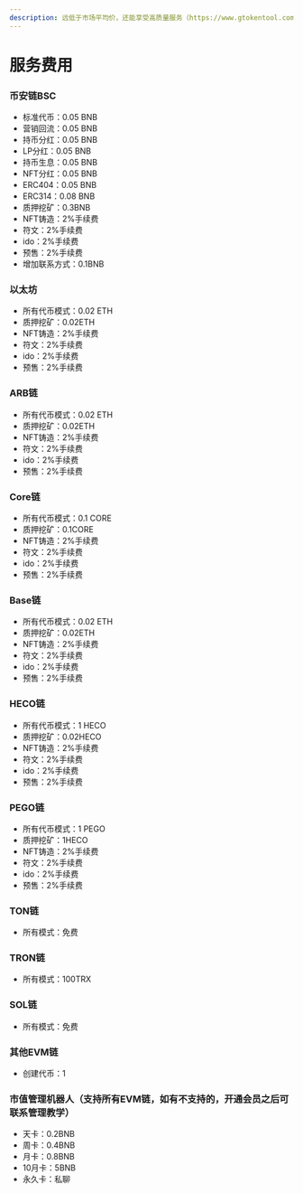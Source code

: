 ```yaml
---
description: 远低于市场平均价，还能享受高质量服务（https://www.gtokentool.com/）
---
```


# 服务费用



### 币安链BSC

* 标准代币：0.05 BNB
* 营销回流：0.05 BNB
* 持币分红：0.05 BNB
* LP分红：0.05 BNB
* 持币生息：0.05 BNB
* NFT分红：0.05 BNB
* ERC404：0.05 BNB
* ERC314：0.08 BNB
* 质押挖矿：0.3BNB
* NFT铸造：2%手续费
* 符文：2%手续费
* ido：2%手续费
* 预售：2%手续费
* 增加联系方式：0.1BNB

### 以太坊

* 所有代币模式：0.02 ETH
* 质押挖矿：0.02ETH
* NFT铸造：2%手续费
* 符文：2%手续费
* ido：2%手续费
* 预售：2%手续费

### ARB链

* 所有代币模式：0.02 ETH
* 质押挖矿：0.02ETH
* NFT铸造：2%手续费
* 符文：2%手续费
* ido：2%手续费
* 预售：2%手续费

### Core链

* 所有代币模式：0.1 CORE
* 质押挖矿：0.1CORE
* NFT铸造：2%手续费
* 符文：2%手续费
* ido：2%手续费
* 预售：2%手续费

### Base链

* 所有代币模式：0.02 ETH
* 质押挖矿：0.02ETH
* NFT铸造：2%手续费
* 符文：2%手续费
* ido：2%手续费
* 预售：2%手续费

### HECO链

* 所有代币模式：1 HECO
* 质押挖矿：0.02HECO
* NFT铸造：2%手续费
* 符文：2%手续费
* ido：2%手续费
* 预售：2%手续费

### PEGO链

* 所有代币模式：1 PEGO
* 质押挖矿：1HECO
* NFT铸造：2%手续费
* 符文：2%手续费
* ido：2%手续费
* 预售：2%手续费

### TON链

* 所有模式：免费

### TRON链

* 所有模式：100TRX

### SOL链

* 所有模式：免费

### 其他EVM链

* 创建代币：1

### 市值管理机器人（支持所有EVM链，如有不支持的，开通会员之后可联系管理教学）

* 天卡：0.2BNB
* 周卡：0.4BNB
* 月卡：0.8BNB
* 10月卡：5BNB
* 永久卡：私聊
